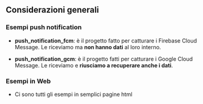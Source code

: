 ## Considerazioni generali

### Esempi push notification

- **push_notification_fcm**: è il progetto fatto per catturare i Firebase Cloud Message. Le riceviamo ma **non hanno dati**
  al loro interno.
  
- **push_notification_gcm**: è il progetto fatti per catturare i Google Cloud Message. Le riceviamo e **riusciamo a 
  recuperare anche i dati**.
  
  
### Esempi in Web

- Ci sono tutti gli esempi in semplici pagine html